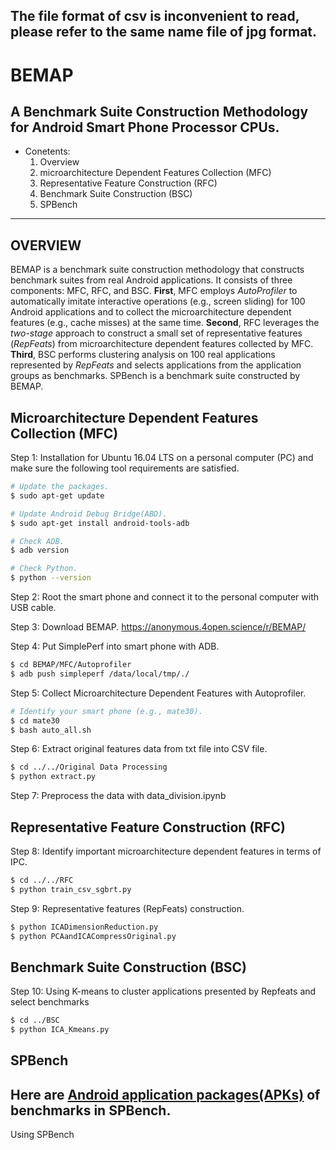 The file format of csv is inconvenient to read, please refer to the same name file of jpg format.
---
BEMAP
=====
A Benchmark Suite Construction Methodology for Android Smart Phone Processor CPUs.
---

* Conetents:
  1. Overview
  2. microarchitecture Dependent Features Collection (MFC)
  3. Representative Feature Construction (RFC)
  4. Benchmark Suite Construction (BSC)
  5. SPBench
***

OVERVIEW
---
BEMAP is a benchmark suite construction methodology that constructs benchmark suites from real Android applications. It consists of three components: MFC, RFC, and BSC. **First**, MFC employs _AutoProfiler_ to automatically imitate interactive operations (e.g., screen sliding) for 100 Android applications and to collect the microarchitecture dependent features (e.g., cache misses) at the same time. **Second**, RFC leverages the _two-stage_ approach to construct a small set of representative features (_RepFeats_) from microarchitecture dependent features collected by MFC. **Third**, BSC performs clustering analysis on 100 real applications represented by _RepFeats_ and selects applications from the application groups as benchmarks. SPBench is a benchmark suite constructed by BEMAP.

Microarchitecture Dependent Features Collection (MFC)
---
Step 1: Installation for Ubuntu 16.04 LTS on a personal computer (PC) and make sure the following tool requirements are satisfied.
```Bash
# Update the packages.
$ sudo apt-get update

# Update Android Debug Bridge(ABD).
$ sudo apt-get install android-tools-adb

# Check ADB.
$ adb version

# Check Python.
$ python --version

```

Step 2: Root the smart phone and connect it to the personal computer with USB cable.

Step 3: Download BEMAP. https://anonymous.4open.science/r/BEMAP/

Step 4: Put SimplePerf into smart phone with ADB.
```Bash
$ cd BEMAP/MFC/Autoprofiler
$ adb push simpleperf /data/local/tmp/./
```

Step 5: Collect Microarchitecture Dependent Features with Autoprofiler.
```Bash
# Identify your smart phone (e.g., mate30).
$ cd mate30
$ bash auto_all.sh
```

Step 6: Extract original features data from txt file into CSV file.
```Bash
$ cd ../../Original Data Processing
$ python extract.py
```

Step 7: Preprocess the data with data_division.ipynb

Representative Feature Construction (RFC)
---
Step 8: Identify important microarchitecture dependent features in terms of IPC.
```Bash
$ cd ../../RFC
$ python train_csv_sgbrt.py
```

Step 9: Representative features (RepFeats) construction.
```Bash
$ python ICADimensionReduction.py
$ python PCAandICACompressOriginal.py
```

Benchmark Suite Construction (BSC)
---
Step 10: Using K-means to cluster applications presented by Repfeats and select benchmarks
```Bash
$ cd ../BSC
$ python ICA_Kmeans.py
```

SPBench
---
Here are [Android application packages(APKs)](https://drive.google.com/drive/folders/1W1Y0coZDmBmbTkgHi4RrsbEj_Z2oWxN4?usp=sharing) of benchmarks in SPBench.
---
Using SPBench

